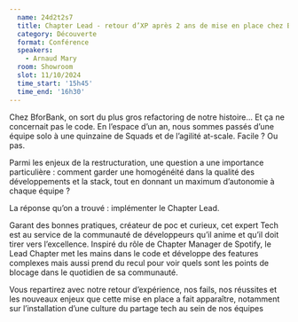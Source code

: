 ```yaml
---
  name: 24d2t2s7
  title: Chapter Lead - retour d’XP après 2 ans de mise en place chez BforBank
  category: Découverte
  format: Conférence
  speakers: 
    - Arnaud Mary
  room: Showroom
  slot: 11/10/2024
  time_start: '15h45'
  time_end: '16h30'
---
```

Chez BforBank, on sort du plus gros refactoring de notre histoire… Et ça ne concernait pas le code. En l’espace d’un an, nous sommes passés d’une équipe solo à une quinzaine de Squads et de l’agilité at-scale. Facile ? Ou pas.

Parmi les enjeux de la restructuration, une question a une importance particulière : comment garder une homogénéité dans la qualité des développements et la stack, tout en donnant un maximum d’autonomie à chaque équipe ?

La réponse qu’on a trouvé : implémenter le Chapter Lead.

Garant des bonnes pratiques, créateur de poc et curieux, cet expert Tech est au service de la communauté de développeurs qu’il anime et qu’il doit tirer vers l’excellence. Inspiré du rôle de Chapter Manager de Spotify, le Lead Chapter met les mains dans le code et développe des features complexes mais aussi prend du recul pour voir quels sont les points de blocage dans le quotidien de sa communauté.

Vous repartirez avec notre retour d’expérience, nos fails, nos réussites et les nouveaux enjeux que cette mise en place a fait apparaître, notamment sur l’installation d’une culture du partage tech au sein de nos équipes
